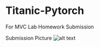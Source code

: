 # Titanic-Pytorch
For MVC Lab Homework Submission

Submission Picture
![alt text](https://github.com/bconstantine/Titanic-Pytorch/blob/main/titanic_submission.jpg?raw=true)
